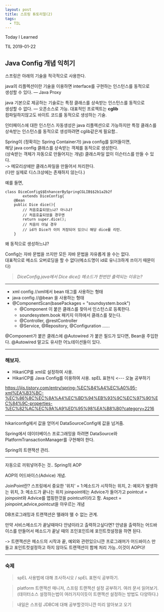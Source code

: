 ```yaml
---
layout: post
title: 스프링 튜토리얼(2)
tags:
  - TIL
---
```


Today I Learned

TIL 2019-01-22

## Java Config 개념 익히기

스프링은 아래의 기술을 적극적으로 사용한다.  

java의 리플렉션이란 기술을 이용하면 interface를 구현하는 인스턴스를 동적으로   
생성할 수 있다. — Java Proxy   

java 기본으로 제공하는 기술로는 특정 클래스를 상속받는 인스턴스를 동적으로   
생성할 수 없다. — 오픈소스로 가능. 대표적인 프로젝트는 **cglib**  
컴파일하지않고도 바이트 코드를 동적으로 생성하는 기술.

인터페이스에 대한 인스턴스 자동생성은 java 리플렉션으로 가능하지만
특정 클래스를 상속받는 인스턴스를 동적으로 생성하려면 cglib같은게 필요함..

Spring이 (정확히는 Spring Container가) java config를 읽어들이면,  
해당 java config 클래스를 상속받는 객체를 동적으로 생성한다.  
(상속받는 객체가 자동으로 만들어지는 개념)
클래스파일 없이 이슨터스를 만들 수 있다.   
-> 메모리상에만 클래스파일을 만들어서 처리한다.  
(다만 실제로 디스크상에는 존재하지 않는다.)



예를 들면,
```
class DiceConfig$$EnhancerBySpringCGLIB$$2b1a2b2f 
        extends DiceConfig{
    @Bean
    public Dice dice(){
        // 처음호출되었느냐? 아니냐?
        // 처음호출되었을 경우엔 
        return super.dice();
        // 처음이 아닐 경우 
        // id가 Dice가 이미 저장되어 있으니 해당 dice를 리턴.
    }
```

왜 동적으로 생성하느냐?

Config는 자바 문법을 쓰지만 모든 자바 문법을 자유롭게 쓸 수는 없다.  
대표적으로 메소드 오버로딩을 할 수 없다(메소드명이 id로 유니크하게 쓰이기 때문이다)

> *DiceConfig.java에서 Dice dice() 메소드가 한번만 출력되는 이유는?*

---

* xml config  //xml에서 bean 태그를 사용하는 형태
* java config //@bean 을 사용하는 형태
* @ComponentScan(basePackages = "soundsystem.book")
  - @Component 이 붙은 클래스를 찾아서 인스턴스로 등록한다.
  - soundesystem.book 패키지 이하에서 클래스를 찾는다.
  - @Controller, @restController
  - @Service, @Repository, @Configuration ......
  
@Component가 붙은 클래스에 @Autowired 가 붙은 필드가 있다면,
Bean을 주입한다.
@Autowired 말고도 유사한 어노테이션들이 있다.

---

### 해보자.
* HikariCP를 xml로 설정하여 사용.
* HikariCP를 Java Config를 이용하여 사용.
spEL 표현식 <--- 오늘 공부하기  

https://jijs.tistory.com/entry/spring-%EC%84%A4%EC%A0%95-xml%EA%B3%BC-%EC%86%8C%EC%8A%A4%EC%BD%94%EB%93%9C%EC%97%90%EC%84%9C-properties-%EC%82%AC%EC%9A%A9%ED%95%98%EA%B8%B0?category=2216


---

hikariconfig에서 값을 얻어서 DataSourceConfig에 값을 넘겨줌.

Spring에서 데이터베이스 프로그래밍을 하려면
DataSource와 PlatformTransactionManager를 구현해야 한다.

Spring의 트랜잭션 관리.

---

자동으로 끼워넣어주는 것.. Spring의 AOP

AOP의 어드바이스(Advice) 개념.



JoinPoint란?
스프링에서 중요한 '위치' = 1:메소드가 시작하는 위치, 2: 예외가 발생하는 위치, 3: 메소드가 끝나는 위치
joinpoint에는 Advice가 들어가고
pointcut = joinpoint와 Advice를 맵핑한것을 pointcut이라고 함.
Aspect = joinpoint,advice,pointcut을 아우르는 개념

DB프로그래밍과 트랜잭션은 뗄래야 뗄 수 없는 관계.

만약 서비스메소드가 끝날때마다 안녕이라고 출력하고싶다면?
안녕을 출력하는 어드바이스를 만들어서 메소드가 끝날 때의 조인포인트에 포인트컷설정을 하면 된다. 

-> 트랜잭션은 메소드의 시작과 끝, 예외와 관련있으니깐 프로그래머가 어드바이스 만들고 포인트컷설정하고 하지 않아도 트랜잭션이 함께 처리 가능..이것이 AOP다!

---
### 숙제
> spEL 사용법에 대해 조사하시오 / spEL 표현식 공부하기.

> platform 트랜잭션 매니저, 스프링 트랜잭션 설정 공부하기. 여러 문서 읽어보기.
  (데이터소스 설정하는법이 여러가지이듯이 트랜잭션 설정하는 방법도 다양하다.)

> 내일은 스프링 JDBC에 대해 공부할것이니깐 미리 알아보고 오기
